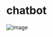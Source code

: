 # chatbot
![image](https://github.com/amandaoliveiracampos/chatbot/assets/109184931/4f607652-f44f-42ee-b38b-bb3c1cc043c2)
